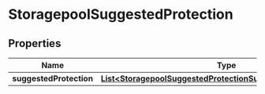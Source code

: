 
# StoragepoolSuggestedProtection

## Properties
Name | Type | Description | Notes
------------ | ------------- | ------------- | -------------
**suggestedProtection** | [**List&lt;StoragepoolSuggestedProtectionSuggestedProtectionItem&gt;**](StoragepoolSuggestedProtectionSuggestedProtectionItem.md) |  |  [optional]




